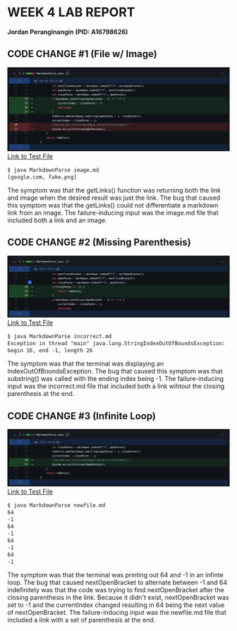 # **WEEK 4 LAB REPORT**
**Jordan Peranginangin (PID: A16798626)**

## **CODE CHANGE #1 (File w/ Image)**
![image](filewithimage.png)
[Link to Test File](https://github.com/jordanangin/markdown-parse/blob/main/image.md?plain=1)
```
$ java MarkdownParse image.md
[google.com, fake.png]
```
The symptom was that the getLinks() function was returning both the link and image when the desired result was just the link. The bug that caused this symptom was that the getLinks() could not differentiate a markdown link from an image. The failure-inducing input was the image.md file that included both a link and an image.



## **CODE CHANGE #2 (Missing Parenthesis)**
![image](missingparenthesis.png)
[Link to Test File](https://github.com/jordanangin/markdown-parse/blob/main/incorrect.md?plain=1)
```
$ java MarkdownParse incorrect.md
Exception in thread "main" java.lang.StringIndexOutOfBoundsException: begin 16, end -1, length 26
```
The symptom was that the terminal was displaying an IndexOutOfBoundsException. The bug that caused this symptom was that substring() was called with the ending index being -1. The failure-inducing input was the incorrect.md file that included both a link wihtout the closing parenthesis at the end.



## **CODE CHANGE #3 (Infinite Loop)**
![image](infiniteloop.png)
[Link to Test File](https://github.com/jordanangin/markdown-parse/blob/main/newfile.md?plain=1)
```
$ java MarkdownParse newfile.md
64
-1
64
-1
64
-1
64
-1
```
The symptom was that the terminal was printing out 64 and -1 in an infinte loop. The bug that caused nextOpenBracket to alternate between -1 and 64 indefinitely was that the code was trying to find nextOpenBracket after the closing parenthesis in the link. Because it didn't exist, nextOpenBracket was set to -1 and the currentIndex changed resulting in 64 being the next value of nextOpenBracket. The failure-inducing input was the newfile.md file that included a link with a set of parenthesis at the end.